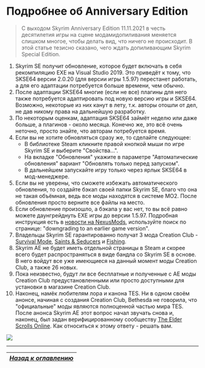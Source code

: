 # Подробнее об Anniversary Edition

> С выходом Skyrim Anniversary Edition 11.11.2021 в честь десятилетия игры на сцене модамидопиливания меняется слишком многое, чтобы делать вид, что ничего не происходит. В этой статье тезисно сказано, чего ждать допиливающим Skyrim Special Edition.

1. Skyrim SE получит обновление, которое будет включать в себя рекомпиляцию EXE на Visual Studio 2019. Это приведёт к тому, что SKSE64 версии 2.0.20 (для версии игры 1.5.97) перестанет работать, а для его адаптации потребуется больше времени, чем обычно.
2. После адаптации SKSE64 многие (если не все) плагины для него также потребуется адаптировать под новую версию игры и SKSE64. Возможно, некоторые из них канут в лету, т.к. авторы отошли от дел, не дав никому права на дальнейшую разработку.
3. По некоторым оценкам, адаптация SKSE64 займёт неделю или даже больше, а плагинов - около месяца. Конечно же, это всё очень неточно, просто знайте, что авторам потребуется время.
4. Если вы не хотите обновляться сразу же, то сделайте следующее:
    + В библиотеке Steam кликните правой кнопкой мыши по игре Skyrim SE и выберите "Свойства...".
    + На вкладке "Обновления" укажите в параметре "Автоматические обновления" вариант "Обновлять только перед запуском".
    + В дальнейшем запускайте игру только через ярлык SKSE64 в мод-менеджере.
5. Если вы не уверены, что сможете избежать автоматического обновления, то создайте бэкап своей папки Skyrim SE, благо что она не такая объёмная, ведь все моды находятся в системе MO2. После обновления просто верните все файлы на место.
6. Если обновление произошло, а бэкапа у вас нет, то вы всё равно можете даунгрейднуть EXE игры до версии 1.5.97. Подробная инструкция есть в [новости на NexusMods](https://www.nexusmods.com/skyrimspecialedition/news/14578), используйте поиск по странице: "downgrading to an earlier game version".
7. Владельцы Skyrim SE гарантированно получат 3 мода Creation Club - [Survival Mode](https://en.uesp.net/wiki/Skyrim:Survival_Mode), [Saints & Seducers](https://en.uesp.net/wiki/Skyrim:Saints_%26_Seducers) и [Fishing](https://en.uesp.net/wiki/Skyrim:Fishing).
8. Skyrim AE не будет иметь отдельной страницы в Steam и скорее всего будет распространяться в виде бандла со Skyrim SE в основе. В него войдут все уже имеющиеся на данный момент моды Creation Club, а также 26 новых.
9. Пока неизвестно, будут ли все бесплатные и полученные с AE моды Creation Club предустановленными или просто доступными для установки в магазине Creation Club.
10. Наконец, намёк любителям лора и канона TES. Ни в одном своём анонсе, начиная с создания Creation Club, Bethesda не говорила, что "официальные" моды являются полноценной частью мира TES. После анонса Skyrim AE этот вопрос начал звучать снова и, наконец, был задан верифицированному сообществу [The Elder Scrolls Online](https://vk.com/eso). Как относиться к этому ответу - решать вам.

![](https://i.imgur.com/tRi0L97.jpg)

------

|[*Назад к оглавлению*](../01_Оглавление.md)|
|:---:|
